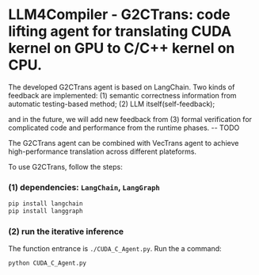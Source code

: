 # LLM4Compiler - G2CTrans: code lifting agent for translating CUDA kernel on GPU to C/C++ kernel on CPU.

The developed G2CTrans agent is based on LangChain. Two kinds of feedback are implemented: 
(1) semantic correctness information from automatic testing-based method;
(2) LLM itself(self-feedback); 

and in the future, we will add new feedback from
(3) formal verification for complicated code and performance from the runtime phases. -- TODO

The G2CTrans agent can be combined with VecTrans agent to achieve high-performance translation across different plateforms.

To use G2CTrans, follow the steps:

### (1) dependencies: ```LangChain```, ```LangGraph```
```bash
pip install langchain
pip install langgraph
```

### (2) run the iterative inference
> 
The function entrance is ```./CUDA_C_Agent.py```. Run the a command:
```
python CUDA_C_Agent.py
```
